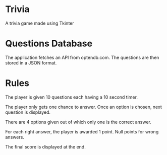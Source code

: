# Trivia
A trivia game made using Tkinter

# Questions Database
The application fetches an API from optendb.com. The questions are then stored in a JSON format.

# Rules
The player is given 10 questions each having a 10 second timer.

The player only gets one chance to answer. Once an option is chosen, next question is displayed.

There are 4 options given out of which only one is the correct answer.

For each right answer, the player is awarded 1 point. Null points for wrong answers.

The final score is displayed at the end.
